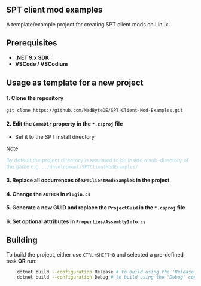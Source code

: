 ## SPT client mod examples

A template/example project for creating SPT client mods on Linux.

## Prerequisites

- **.NET 9.x SDK**
- **VSCode / VSCodium**

## Usage as template for a new project

#### 1. Clone the repository

    git clone https://github.com/MadByteDE/SPT-Client-Mod-Examples.git

#### 2. Edit the `GameDir` property in the `*.csproj` file

- Set it to the SPT install directory

> [!NOTE]
> <span style="color:lightblue">By default the project directory is assumed to be inside a sub-directory of the game e.g. `../development/SPTClientModExamples/`</span>

#### 3. Replace all occurrences of `SPTClientModExamples` in the project
#### 4. Change the `AUTHOR` in `Plugin.cs`
#### 5. Generate a new GUID and replace the `ProjectGuid` in the `*.csproj` file
#### 6. Set optional attributes in `Properties/AssemblyInfo.cs`

## Building

To build the project, either use `CTRL+SHIFT+B` and selected a pre-defined task **OR** run:

```bash
    dotnet build --configuration Release # to build using the 'Release' config
    dotnet build --configuration Debug # to build using the 'Debug' config
```